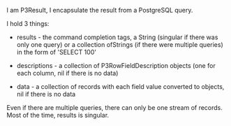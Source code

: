 I am P3Result, I encapsulate the result from a PostgreSQL query.

I hold 3 things:

- results -  the command completion tags, a String (singular if there was only one query) or a collection ofStrings (if there were multiple queries) in the form of 'SELECT 100'

- descriptions - a collection of P3RowFieldDescription objects (one for each column, nil if there is no data)

- data - a collection of records with each field value converted to objects, nil if there is no data

Even if there are multiple queries, there can only be one stream of records. Most of the time, results is singular.